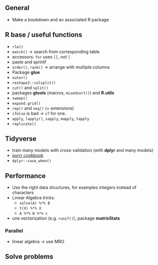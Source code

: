 ## General

- Make a bookdown and an associated R package

## R base / useful functions

- `rle()`
- `match()` -> search from corresponding table
- accessors: `for` uses `[[`, not `[`
- paste and sprintf
- `order()`, `rank()` -> arrange with multiple columns
- Package **glue**
- `outer()`
- `reshape2::colsplit()`
- `cut()` and `split()`
- packages **gtools** (macros, `mixedsort()`) and **R.utils**
- `sweep()`
- `expand.grid()`
- `rep()` and `seq()` (+ extensions)
- `ifelse` is bad -> `if` for one.
- `apply`, `lapply()`, `sapply`, `mapply`, `tapply`
- `replicate()`

## Tidyverse

- train many models with cross-validation (with **dplyr** and many models)
- [purrr cookbook](http://colinfay.me/purrr-cookbook/)
- `dplyr::case_when()`


## Performance

- Use the right data structures, for examples integers instead of characters
- Linear Algebra tricks:
  - `solve(A) %*% B`
  - `t(X) %*% X`
  - `A %*% B %*% c`
- une vectorization (e.g. `runif()`), package **matrixStats**
  
### Parallel

- linear algebra -> use MRO
  
## Solve problems
